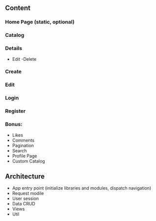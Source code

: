 ## Content

### Home Page (static, optional)
### Catalog
### Details
- Edit
-Delete
### Create
### Edit
### Login
### Register 
### Bonus:
- Likes
- Comments
- Pagination
- Search
- Profile Page
- Custom Catalog

## Architecture
- App entry point (initialize libraries and modules, dispatch navigation)
- Request modile
- User session
- Data CRUD
- Views
- Util


